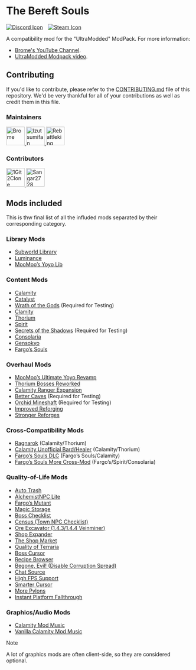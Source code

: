 # The Bereft Souls

[![Discord Icon]][Discord]&emsp;[![Steam Icon]][Steam Workshop Link]&emsp;

[Discord Icon]: https://img.shields.io/badge/Discord-Brome%20World-black.svg
[Discord]: https://discord.com/invite/nYJfz3jgQy
[Steam Icon]: https://img.shields.io/badge/Steam%20Workshop-0960b7.svg
[Steam Workshop Link]: https://steamcommunity.com/sharedfiles/filedetails/?id=3340400317

A compatibility mod for the "UltraModded" ModPack. For more information:

- [Brome's YouTube Channel](https://www.youtube.com/@bromex_).
- [UltraModded Modpack video](https://www.youtube.com/watch?v=Q5F2woNRHNs).

## Contributing

If you'd like to contribute, please refer to the
[CONTRIBUTING.md](./CONTRIBUTING.md) file of this repository. We'd be very
thankful for all of your contributions as well as credit them in this file.

### Maintainers

<!-- markdownlint-disable MD033 -->
<a href="https://github.com/bromeex" title="Brome">
  <img
      src="https://avatars.githubusercontent.com/u/109879946?v=4"
      width="50"
      alt="Brome"
  />
</a>

<a href="https://github.com/izutsumifan" title="Izutsumifan">
  <img
      src="https://avatars.githubusercontent.com/u/91285741?v=4"
      width="50"
      alt="Izutsumifan"
  />
</a>

<a href="https://github.com/ggk8" title="Rebattleking">
  <img
      src="https://avatars.githubusercontent.com/u/148354820?v=4"
      width="50"
      alt="Rebattleking"
  />
</a>
<!-- markdownlint-enable MD033 -->

### Contributors

<!-- markdownlint-disable MD033 -->
<a href="https://github.com/1Git2Clone" title="1Git2Clone">
  <img
      src="https://avatars.githubusercontent.com/u/171241044?v=4"
      width="50"
      alt="1Git2Clone"
  />
</a>

<a href="https://github.com/Sangar2728" title="Sangar2728">
  <img
      src="https://avatars.githubusercontent.com/u/183438273?v=4"
      width="50"
      alt="Sangar2728"
  />
</a>
<!-- markdownlint-enable MD033 -->

## Mods included

This is thw final list of all the influded mods separated by their
corresponding category.

### Library Mods

- [Subworld Library](https://steamcommunity.com/sharedfiles/filedetails/?id=2785100219)
- [Luminance](https://steamcommunity.com/sharedfiles/filedetails/?id=3222493606)
- [MooMoo’s Yoyo Lib](https://steamcommunity.com/sharedfiles/filedetails/?id=3069154070)

### Content Mods

- [Calamity](https://steamcommunity.com/sharedfiles/filedetails/?id=2824688072 "Steam Workshop Link")
- [Catalyst](https://steamcommunity.com/sharedfiles/filedetails/?id=2838015851 "Steam Workshop Link")
- [Wrath of the Gods](https://steamcommunity.com/sharedfiles/filedetails/?id=2995193002 "Steam Workshop Link") (Required for Testing)
- [Clamity](https://steamcommunity.com/sharedfiles/filedetails/?id=3028584450 "Steam Workshop Link")
- [Thorium](https://steamcommunity.com/sharedfiles/filedetails/?id=2909886416 "Steam Workshop Link")
- [Spirit](https://steamcommunity.com/sharedfiles/filedetails/?id=2982372319 "Steam Workshop Link")
- [Secrets of the Shadows](https://steamcommunity.com/sharedfiles/filedetails/?id=2843112914 "Steam Workshop Link") (Required for Testing)
- [Consolaria](https://steamcommunity.com/sharedfiles/filedetails/?id=2864843929 "Steam Workshop Link")
- [Gensokyo](https://steamcommunity.com/sharedfiles/filedetails/?id=2817254924 "Steam Workshop Link")
- [Fargo’s Souls](https://steamcommunity.com/sharedfiles/filedetails/?id=2815540735 "Steam Workshop Link")

### Overhaul Mods

- [MooMoo’s Ultimate Yoyo Revamp](https://steamcommunity.com/sharedfiles/filedetails/?id=2977808495 "Steam Workshop Link")
- [Thorium Bosses Reworked](https://steamcommunity.com/sharedfiles/filedetails/?id=3070717963 "Steam Workshop Link")
- [Calamity Ranger Expansion](https://steamcommunity.com/sharedfiles/filedetails/?id=2860270524 "Steam Workshop Link")
- [Better Caves](https://steamcommunity.com/sharedfiles/filedetails/?id=3158254975 "Steam Workshop Link") (Required for Testing)
- [Orchid Mineshaft](https://steamcommunity.com/sharedfiles/filedetails/?id=2939093580 "Steam Workshop Link") (Required for Testing)
- [Improved Reforging](https://steamcommunity.com/sharedfiles/filedetails/?id=3311951988 "Steam Workshop Link")
- [Stronger Reforges](https://steamcommunity.com/sharedfiles/filedetails/?id=3267459688 "Steam Workshop Link")

### Cross-Compatibility Mods

- [Ragnarok](https://steamcommunity.com/sharedfiles/filedetails/?id=3114886209 "Steam Workshop Link") (Calamity/Thorium)
- [Calamity Unofficial Bard/Healer](https://steamcommunity.com/sharedfiles/filedetails/?id=3142064272 "Steam Workshop Link") (Calamity/Thorium)
- [Fargo’s Souls DLC](https://steamcommunity.com/sharedfiles/filedetails/?id=3044249615 "Steam Workshop Link") (Fargo’s Souls/Calamity)
- [Fargo’s Souls More Cross-Mod](https://steamcommunity.com/sharedfiles/filedetails/?id=3326463997 "Steam Workshop Link") (Fargo’s/Spirit/Consolaria)

### Quality-of-Life Mods

- [Auto Trash](https://steamcommunity.com/sharedfiles/filedetails/?id=2565540604 "Steam Workshop Link")
- [AlchemistNPC Lite](https://steamcommunity.com/sharedfiles/filedetails/?id=2599842771 "Steam Workshop Link")
- [Fargo’s Mutant](https://steamcommunity.com/sharedfiles/filedetails/?id=2570931073 "Steam Workshop Link")
- [Magic Storage](https://steamcommunity.com/sharedfiles/filedetails/?id=2563309347 "Steam Workshop Link")
- [Boss Checklist](https://steamcommunity.com/sharedfiles/filedetails/?id=2669644269 "Steam Workshop Link")
- [Census (Town NPC Checklist)](https://steamcommunity.com/sharedfiles/filedetails/?id=2687866031 "Steam Workshop Link")
- [Ore Excavator (1.4.3/1.4.4 Veinminer)](https://steamcommunity.com/sharedfiles/filedetails/?id=2565639705 "Steam Workshop Link")
- [Shop Expander](https://steamcommunity.com/sharedfiles/filedetails/?id=2828370879 "Steam Workshop Link")
- [The Shop Market](https://steamcommunity.com/sharedfiles/filedetails/?id=2572367426 "Steam Workshop Link")
- [Quality of Terraria](https://steamcommunity.com/sharedfiles/filedetails/?id=2797518634 "Steam Workshop Link")
- [Boss Cursor](https://steamcommunity.com/sharedfiles/filedetails/?id=2816694149 "Steam Workshop Link")
- [Recipe Browser](https://steamcommunity.com/sharedfiles/filedetails/?id=2619954303 "Steam Workshop Link")
- [Begone, Evil! (Disable Corruption Spread)](https://steamcommunity.com/sharedfiles/filedetails/?id=2669670918 "Steam Workshop Link")
- [Chat Source](https://steamcommunity.com/sharedfiles/filedetails/?id=2566083800 "Steam Workshop Link")
- [High FPS Support](https://steamcommunity.com/sharedfiles/filedetails/?id=3119712528 "Steam Workshop Link")
- [Smarter Cursor](https://steamcommunity.com/sharedfiles/filedetails/?id=2877850919 "Steam Workshop Link")
- [More Pylons](https://steamcommunity.com/sharedfiles/filedetails/?id=2974503494 "Steam Workshop Link")
- [Instant Platform Fallthrough](https://steamcommunity.com/sharedfiles/filedetails/?id=2992213994 "Steam Workshop Link")

### Graphics/Audio Mods

- [Calamity Mod Music](https://steamcommunity.com/sharedfiles/filedetails/?id=2824688266)
- [Vanilla Calamity Mod Music](https://steamcommunity.com/sharedfiles/filedetails/?id=2816188633)

> [!NOTE]
> A lot of graphics mods are often client-side, so they are considered optional.
